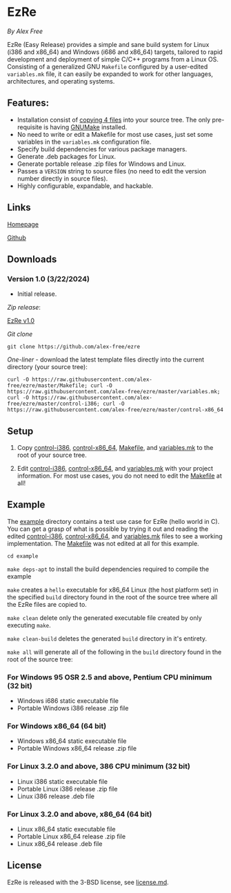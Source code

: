 # EzRe

_By Alex Free_

EzRe (Easy Release) provides a simple and sane build system for Linux (i386 and x86_64) and Windows (i686 and x86_64) targets, tailored to rapid development and deployment of simple C/C++ programs from a Linux OS. Consisting of a generalized GNU `Makefile` configured by a user-edited `variables.mk` file, it can easily be expanded to work for other languages, architectures, and operating systems.

## Features:

* Installation consist of [copying 4 files](#downloads) into your source tree. The only pre-requisite is having [GNUMake](https://www.gnu.org/software/make/) installed.
* No need to write or edit a Makefile for most use cases, just set some variables in the `variables.mk` configuration file.
* Specify build dependencies for various package managers.
* Generate .deb packages for Linux.
* Generate portable release .zip files for Windows and Linux.
* Passes a `VERSION` string to source files (no need to edit the version number directly in source files).
* Highly configurable, expandable, and hackable.

## Links

[Homepage](https://alex-free.github.io/ezre)

[Github](https://github.com/alex-free/ezre)

## Downloads

### Version 1.0 (3/22/2024)

*   Initial release.

_Zip release_: 

[EzRe v1.0](https://github.com/alex-free/ezre/releases/download/v1.0/ezre-v1.0.zip)

_Git clone_

`git clone https://github.com/alex-free/ezre`

_One-liner_ - download the latest template files directly into the current directory (your source tree):

`curl -O https://raw.githubusercontent.com/alex-free/ezre/master/Makefile; curl -O https://raw.githubusercontent.com/alex-free/ezre/master/variables.mk; curl -O https://raw.githubusercontent.com/alex-free/ezre/master/control-i386; curl -O https://raw.githubusercontent.com/alex-free/ezre/master/control-x86_64`

## Setup

1) Copy [control-i386](https://github.com/alex-free/ezre/blob/master/control-i386), [control-x86_64](https://github.com/alex-free/ezre/blob/master/control-x86_64), [Makefile](https://github.com/alex-free/ezre/blob/master/Makefile), and [variables.mk](https://github.com/alex-free/ezre/blob/master/variables.mk) to the root of your source tree.

2) Edit [control-i386](https://github.com/alex-free/ezre/blob/master/control-i386), [control-x86_64](https://github.com/alex-free/ezre/blob/master/control-x86_64), and [variables.mk](https://github.com/alex-free/ezre/blob/master/variables.mk)  with your project information. For most use cases, you do not need to edit the [Makefile](https://github.com/alex-free/ezre/blob/master/Makefile) at all!

## Example

The [example](https://github.com/alex-free/ezre/blob/master/example) directory contains a test use case for EzRe (hello world in C). You can get a grasp of what is possible by trying it out and reading the edited [control-i386](https://github.com/alex-free/ezre/blob/master/example/control-i386), [control-x86_64](https://github.com/alex-free/ezre/blob/master/example/control-x86_64), and [variables.mk](https://github.com/alex-free/ezre/blob/master/example/variables.mk) files to see a working implementation. The [Makefile](https://github.com/alex-free/ezre/blob/master/example/Makefile) was not edited at all for this example.

`cd example`

`make deps-apt` to install the build dependencies required to compile the example

`make` creates a `hello` executable for x86_64 Linux (the host platform set) in the specified `build` directory found in the root of the source tree where all the EzRe files are copied to.

`make clean` delete only the generated executable file created by only executing `make`.

`make clean-build` deletes the generated `build` directory in it's entirety.

`make all` will generate all of the following in the `build` directory found in the root of the source tree:

### For Windows 95 OSR 2.5 and above, Pentium CPU minimum (32 bit)

*   Windows i686 static executable file
*   Portable Windows i386 release .zip file

### For Windows x86_64 (64 bit)

*   Windows x86_64 static executable file
*   Portable Windows x86_64 release .zip file

### For Linux 3.2.0 and above, 386 CPU minimum (32 bit)

*   Linux i386 static executable file
*   Portable Linux i386 release .zip file
*   Linux i386 release .deb file

### For Linux 3.2.0 and above, x86_64 (64 bit)

*   Linux x86_64 static executable file
*   Portable Linux x86_64 release .zip file
*   Linux x86_64 release .deb file

## License

EzRe is released with the 3-BSD license, see [license.md](https://github.com/alex-free/ezre/blob/master/license.md).